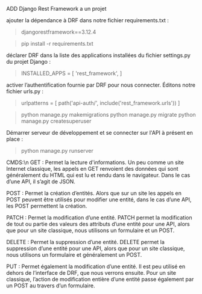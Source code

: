 ADD Django Rest Framework a un projet

ajouter la dépendance à DRF dans notre fichier requirements.txt  :
> djangorestframework==3.12.4

> pip install -r requirements.txt

déclarer DRF dans la liste des applications installées du fichier  settings.py  du projet Django :
> INSTALLED_APPS = [
'rest_framework',
]

activer l’authentification fournie par DRF pour nous connecter. Éditons notre fichier  urls.py  :
> urlpatterns = [
    path('api-auth/', include('rest_framework.urls'))
]

> python manage.py makemigrations
> python manage.py migrate
> python manage.py createsuperuser

Démarrer serveur de développement et se connecter sur l'API à présent en place :
> python manage.py runserver

CMDS:\n
GET : Permet la lecture d'informations.
Un peu comme un site Internet classique, les appels en GET renvoient des données qui sont généralement du HTML qui est lu et rendu dans le navigateur. Dans le cas d’une API, il s’agit de JSON.

POST : Permet la création d’entités.
Alors que sur un site les appels en POST peuvent être utilisés pour modifier une entité, dans le cas d’une API, les POST permettent la création.

PATCH : Permet la modification d’une entité.
PATCH permet la modification de tout ou partie des valeurs des attributs d’une entité pour une API, alors que pour un site classique, nous utilisons un formulaire et un POST.

DELETE : Permet la suppression d’une entité.
DELETE permet la suppression d’une entité pour une API, alors que pour un site classique, nous utilisons un formulaire et généralement un POST.

PUT : Permet également la modification d’une entité.
Il est peu utilisé en dehors de l’interface de DRF, que nous verrons ensuite. Pour un site classique, l’action de modification entière d’une entité passe également par un POST au travers d’un formulaire.


